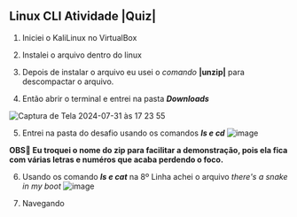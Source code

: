 ## Linux CLI Atividade |Quiz|
1. Iniciei o KaliLinux no VirtualBox


2. Instalei o arquivo dentro do linux


3. Depois de instalar o arquivo eu usei o _comando_ **|unzip|** para descompactar o arquivo.

4. Então abrir o terminal e entrei na pasta ***Downloads*** 

![Captura de Tela 2024-07-31 às 17 23 55](https://github.com/user-attachments/assets/6abc6b51-25cc-4e61-8601-7e780faf5926)


5. Entrei na pasta do desafio usando os comandos ***ls e cd***
![image](https://github.com/user-attachments/assets/260a2f8a-421c-4de2-be9f-f54da7e43cda)

**OBS🚨  Eu troquei o nome do zip para facilitar a demonstração, pois ela fica com várias letras e numéros que acaba perdendo o foco.**

6. Usando os comando ***ls e cat*** na 8º Linha achei o arquivo *there's a snake in my boot*
![image](https://github.com/user-attachments/assets/17586bc2-7d70-4b85-bca3-525713878cd3)

7. Navegando
